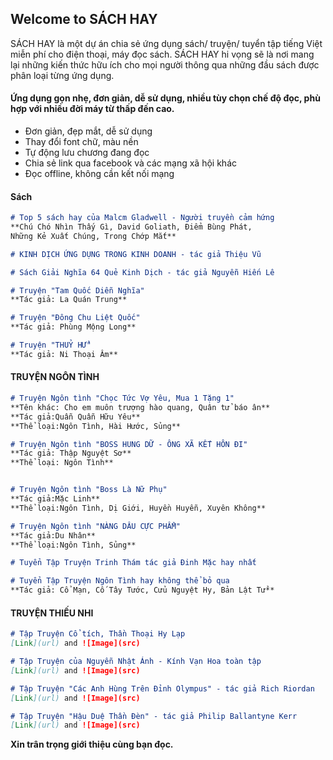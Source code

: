 ## Welcome to SÁCH HAY

SÁCH HAY là một dự án chia sẻ ứng dụng sách/ truyện/ tuyển tập tiếng Việt miễn phí cho điện thoại, máy đọc sách. SÁCH HAY hi vọng sẽ là nơi mang lại những kiến thức hữu ích cho mọi người thông qua những đầu sách được phân loại từng ứng dụng.

#### Ứng dụng gọn nhẹ, đơn giản, dễ sử dụng, nhiều tùy chọn chế độ đọc, phù hợp với nhiều đời máy từ thấp đến cao.
- Đơn giản, đẹp mắt, dễ sử dụng
- Thay đổi font chữ, màu nền
- Tự động lưu chương đang đọc
- Chia sẻ link qua facebook và các mạng xã hội khác
- Đọc offline, không cần kết nối mạng


#### Sách  
```markdown
# Top 5 sách hay của Malcm Gladwell - Người truyền cảm hứng
**Chú Chó Nhìn Thấy Gì, David Goliath, Điểm Bùng Phát, 
Những Kẻ Xuất Chúng, Trong Chớp Mắt**

# KINH DỊCH ỨNG DỤNG TRONG KINH DOANH - tác giả Thiệu Vũ

# Sách Giải Nghĩa 64 Quẻ Kinh Dịch - tác giả Nguyễn Hiến Lê

# Truyện "Tam Quốc Diễn Nghĩa"
**Tác giả: La Quán Trung**

# Truyện "Đông Chu Liệt Quốc"
**Tác giả: Phùng Mộng Long**

# Truyện "THUỶ HỬ"
**Tác giả: Ni Thoại Âm**

```

#### TRUYỆN NGÔN TÌNH
```markdown
# Truyện Ngôn tình "Chọc Tức Vợ Yêu, Mua 1 Tặng 1" 
**Tên khác: Cho em muôn trượng hào quang, Quân tử báo ân**
**Tác giả:Quẫn Quẫn Hữu Yêu**
**Thể loại:Ngôn Tình, Hài Hước, Sủng**

# Truyện Ngôn tình "BOSS HUNG DỮ - ÔNG XÃ KẾT HÔN ĐI" 
**Tác giả: Thập Nguyệt Sơ**
**Thể loại: Ngôn Tình**


# Truyện Ngôn tình "Boss Là Nữ Phụ" 
**Tác giả:Mặc Linh**
**Thể loại:Ngôn Tình, Dị Giới, Huyền Huyễn, Xuyên Không**

# Truyện Ngôn tình "NÀNG DÂU CỰC PHẨM"
**Tác giả:Du Nhân**
**Thể loại:Ngôn Tình, Sủng**

# Tuyển Tập Truyện Trinh Thám tác giả Đinh Mặc hay nhất

# Tuyển Tập Truyện Ngôn Tình hay không thể bỏ qua
**Tác giả: Cổ Mạn, Cố Tây Tước, Cửu Nguyệt Hy, Bản Lật Tử**

```


#### TRUYỆN THIẾU NHI
```markdown
# Tập Truyện Cổ tích, Thần Thoại Hy Lạp
[Link](url) and ![Image](src)

# Tập Truyện của Nguyễn Nhật Ánh - Kính Vạn Hoa toàn tập
[Link](url) and ![Image](src)

# Tập Truyện "Các Anh Hùng Trên Đỉnh Olympus" - tác giả Rich Riordan
[Link](url) and ![Image](src)

# Tập Truyện "Hậu Duệ Thần Đèn" - tác giả Philip Ballantyne Kerr
[Link](url) and ![Image](src)

```

**Xin trân trọng giới thiệu cùng bạn đọc.**
